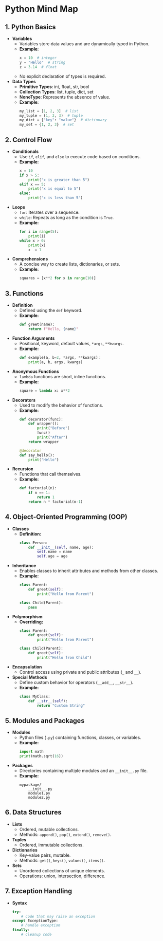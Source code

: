 # Python Mind Map

## 1. Python Basics
- **Variables**
  - Variables store data values and are dynamically typed in Python.
  - **Example:**
    ```python
    x = 10  # integer
    y = "Hello"  # string
    z = 3.14  # float
    ```
  - No explicit declaration of types is required.
- **Data Types**
  - **Primitive Types**: int, float, str, bool
  - **Collection Types**: list, tuple, dict, set
  - **NoneType**: Represents the absence of value.
  - **Example:**
    ```python
    my_list = [1, 2, 3]  # list
    my_tuple = (1, 2, 3)  # tuple
    my_dict = {"key": "value"}  # dictionary
    my_set = {1, 2, 3}  # set
    ```

## 2. Control Flow
- **Conditionals**
  - Use `if`, `elif`, and `else` to execute code based on conditions.
  - **Example:**
    ```python
    x = 10
    if x > 5:
        print("x is greater than 5")
    elif x == 5:
        print("x is equal to 5")
    else:
        print("x is less than 5")
    ```
- **Loops**
  - `for`: Iterates over a sequence.
  - `while`: Repeats as long as the condition is `True`.
  - **Example:**
    ```python
    for i in range(5):
        print(i)
    while x > 0:
        print(x)
        x -= 1
    ```
- **Comprehensions**
  - A concise way to create lists, dictionaries, or sets.
  - **Example:**
    ```python
    squares = [x**2 for x in range(10)]
    ```

## 3. Functions
- **Definition**
  - Defined using the `def` keyword.
  - **Example:**
    ```python
    def greet(name):
        return f"Hello, {name}"
    ```
- **Function Arguments**
  - Positional, keyword, default values, `*args`, `**kwargs`.
  - **Example:**
    ```python
    def example(a, b=2, *args, **kwargs):
        print(a, b, args, kwargs)
    ```
- **Anonymous Functions**
  - `lambda` functions are short, inline functions.
  - **Example:**
    ```python
    square = lambda x: x**2
    ```
- **Decorators**
  - Used to modify the behavior of functions.
  - **Example:**
    ```python
    def decorator(func):
        def wrapper():
            print("Before")
            func()
            print("After")
        return wrapper

    @decorator
    def say_hello():
        print("Hello")
    ```
- **Recursion**
  - Functions that call themselves.
  - **Example:**
    ```python
    def factorial(n):
        if n == 1:
            return 1
        return n * factorial(n-1)
    ```

## 4. Object-Oriented Programming (OOP)
- **Classes**
  - **Definition:**
    ```python
    class Person:
        def __init__(self, name, age):
            self.name = name
            self.age = age
    ```
- **Inheritance**
  - Enables classes to inherit attributes and methods from other classes.
  - **Example:**
    ```python
    class Parent:
        def greet(self):
            print("Hello from Parent")

    class Child(Parent):
        pass
    ```
- **Polymorphism**
  - **Overriding:**
    ```python
    class Parent:
        def greet(self):
            print("Hello from Parent")

    class Child(Parent):
        def greet(self):
            print("Hello from Child")
    ```
- **Encapsulation**
  - Control access using private and public attributes (`_` and `__`).
- **Special Methods**
  - Define custom behavior for operators (`__add__`, `__str__`).
  - **Example:**
    ```python
    class MyClass:
        def __str__(self):
            return "Custom String"
    ```

## 5. Modules and Packages
- **Modules**
  - Python files (`.py`) containing functions, classes, or variables.
  - **Example:**
    ```python
    import math
    print(math.sqrt(16))
    ```
- **Packages**
  - Directories containing multiple modules and an `__init__.py` file.
  - **Example:**
    ```
    mypackage/
        __init__.py
        module1.py
        module2.py
    ```

## 6. Data Structures
- **Lists**
  - Ordered, mutable collections.
  - Methods: `append()`, `pop()`, `extend()`, `remove()`.
- **Tuples**
  - Ordered, immutable collections.
- **Dictionaries**
  - Key-value pairs, mutable.
  - Methods: `get()`, `keys()`, `values()`, `items()`.
- **Sets**
  - Unordered collections of unique elements.
  - Operations: union, intersection, difference.

## 7. Exception Handling
- **Syntax**
  ```python
  try:
      # code that may raise an exception
  except ExceptionType:
      # handle exception
  finally:
      # cleanup code